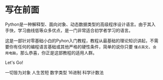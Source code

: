 # 写在前面

Python是一种解释型、面向对象、动态数据类型的高级程序设计语言。由于其入手快，学习曲线低等众多优点，是一门非常适合初学者学习的语言。

这是一部针对零基础小白的Pyhon入门教程，教程从最基础的理论知识讲起，不需要你有任何的编程语言基础或其他严格的硬性条件，简单的说你只要 `懂点英文`、`会用电脑`，那么恭喜，你正是这部教程的适用人群。

Let's Go!

一切皆为对象
人生苦短
数字类型 16进制 科学计数法